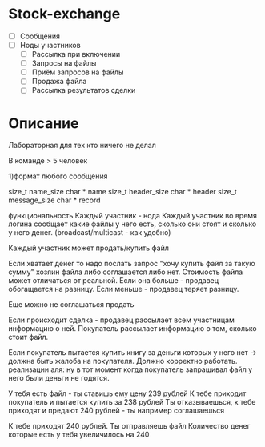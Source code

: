 # Stock-exchange
- [ ] Сообщения
- [ ] Ноды участников
    - [ ] Рассылка при включении
    - [ ] Запросы на файлы
    - [ ] Приём запросов на файлы
    - [ ] Продажа файла
    - [ ] Рассылка результатов сделки
    
# Описание    
Лабораторная для тех кто ничего не делал

В команде > 5 человек 

1)формат любого сообщения 

size_t name_size
char * name
size_t header_size
char * header
size_t message_size
char * record


функциональность 
Каждый участник - нода
Каждый участник во время логина сообщает какие файлы у него есть, сколько они стоят и сколько у него денег. (broadcast/multicast - как удобно)

Каждый участник может продать/купить файл

Если хватает денег то надо послать запрос "хочу купить файл за такую сумму" хозяин файла либо соглашается либо нет. Стоимость файла может отличаться от реальной.   Если она больше - продавец обогащается на разницу. Если меньше - продавец теряет разницу. 

Еще можно не соглашаться продать

Если происходит сделка - продавец рассылает всем участницам информацию о ней. 
Покупатель рассылает информацию о том, сколько стоит файл. 


Если покупатель пытается купить книгу за деньги которых у него нет -> должна быть жалоба на покупателя. 
Должно корректно работать. реализации аля: ну в тот момент когда покупатель запрашивал файл у него были деньги не годятся. 

У тебя есть файл - ты ставишь ему цену 239 рублей
К тебе приходит покупатель и пытается купить за 238 рублей 
Ты отказываешься, к тебе приходят и предают 240 рублей - ты например соглашаешься 

К тебе приходят 240 рублей. Ты отправляешь файл 
Количество денег которые есть у тебя увеличилось на 240
